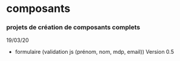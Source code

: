 # composants

### projets de création de composants complets

19/03/20
- formulaire (validation js (prénom, nom, mdp, email)) Version 0.5